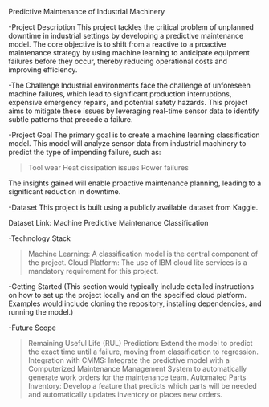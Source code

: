 Predictive Maintenance of Industrial Machinery

-Project Description
This project tackles the critical problem of unplanned downtime in industrial settings by developing a predictive maintenance model. The core objective is to shift from a reactive to a proactive maintenance strategy by using machine learning to anticipate equipment failures before they occur, thereby reducing operational costs and improving efficiency.

-The Challenge
Industrial environments face the challenge of unforeseen machine failures, which lead to significant production interruptions, expensive emergency repairs, and potential safety hazards. This project aims to mitigate these issues by leveraging real-time sensor data to identify subtle patterns that precede a failure.

-Project Goal
The primary goal is to create a machine learning classification model. This model will analyze sensor data from industrial machinery to predict the type of impending failure, such as:

  >Tool wear
  >Heat dissipation issues
  >Power failures

The insights gained will enable proactive maintenance planning, leading to a significant reduction in downtime.

-Dataset
This project is built using a publicly available dataset from Kaggle.

Dataset Link: Machine Predictive Maintenance Classification

-Technology Stack
  >Machine Learning: A classification model is the central component of the project.
  >Cloud Platform: The use of IBM cloud lite services is a mandatory requirement for this project.

-Getting Started
(This section would typically include detailed instructions on how to set up the project locally and on the specified cloud platform. Examples would include cloning the repository, installing dependencies, and running the model.)

-Future Scope
  >Remaining Useful Life (RUL) Prediction: Extend the model to predict the exact time until a failure, moving from classification to regression.
  >Integration with CMMS: Integrate the predictive model with a Computerized Maintenance Management System to automatically generate work orders for the maintenance team.
  >Automated Parts Inventory: Develop a feature that predicts which parts will be needed and automatically updates inventory or places new orders.
